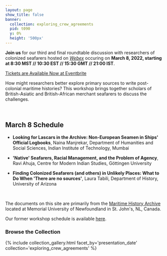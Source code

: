 ```yaml
---
layout: page
show_title: false
banner:
  collection: exploring_crew_agreements
  pid: t090
  y: 0%
  height: '500px'
---
```


__Join us__ for our third and final roundtable discussion with researchers of colonized seafarers hosted on [_Webex_](https://www.webex.com/downloads.html) occuring on __March 8, 2022, starting at 8:30 MST // 10:30 EST // 15:30 GMT // 21:00 IST__.

[Tickets are Available Now at Eventbrite](https://www.eventbrite.com/e/post-colonial-primary-sources-of-british-imperial-merchant-seafarers-tickets-272713000927)

How might researchers better explore primary sources to write post-colonial maritime histories? This workshop brings together scholars of British-Asiatic and British-African merchant seafarers to discuss the challenges.

<br>

## March 8 Schedule

- __Looking for Lascars in the Archive: Non-European Seamen in Ships' Official Logbooks__, Naina Manjrekar, Department of Humanities and Social Sciences, Indian Institute of Technology, Mumbai

- __'Native' Seafarers, Racial Management, and the Problem of Agency__, Ravi Ahuja, Centre for Modern Indian Studies, Göttingen University

- __Finding Colonized Seafarers (and others) in Unlikely Places: What to Do When 'There are no sources'__, Laura Tabili, Department of History, University of Arizona

<br>

The documents on this site are primarily from the [Maritime History Archive](https://www.mun.ca/mha/) located at Memorial University of Newfoundland in St. John's, NL, Canada.

Our former workshop schedule is available [here](https://crewagreementworkshop.github.io/exploring_crew_agreements/workshops).

### Browse the Collection

{% include collection_gallery.html facet_by='presentation_date' collection='exploring_crew_agreements' %}
